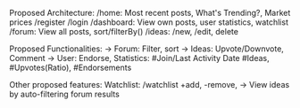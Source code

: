 Proposed Architecture: 
/home: Most recent posts, What's Trending?, Market prices 
/register
/login
/dashboard: View own posts, user statistics, watchlist
/forum: View all posts, sort/filterBy() 
/ideas: /new, /edit, delete

Proposed Functionalities:
-> Forum: Filter, sort
-> Ideas: Upvote/Downvote, Comment
-> User: Endorse, 
Statistics: #Join/Last Activity Date #Ideas, #Upvotes(Ratio), #Endorsements

Other proposed features:
Watchlist: 
/watchlist +add, -remove,
-> View ideas by auto-filtering forum results


